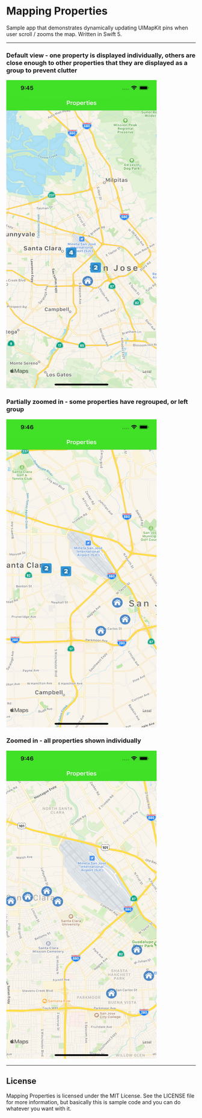 # Mapping Properties

Sample app that demonstrates dynamically updating UIMapKit pins when user scroll / zooms the map. Written in Swift 5.

***


### Default view - one property is displayed individually, others are close enough to other properties that they are displayed as a group to prevent clutter
<img src="PropertiesZoomedOut.jpg" width="400" height="820">


### Partially zoomed in - some properties have regrouped, or left group
<img src="PropertiesIntermediate.jpg" width="400" height="820">


### Zoomed in - all properties shown individually
<img src="PropertiesZoomedIn.jpg" width="400" height="820">










***

## License

Mapping Properties is licensed under the MIT License. See the LICENSE file for more information, but basically this is sample code and you can do whatever you want with it.